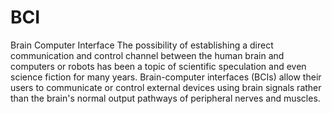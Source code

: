 # BCI
Brain Computer Interface
The possibility of establishing a direct communication and control channel between the human brain and computers or robots has been a topic of scientific speculation and even science fiction for many years. Brain-computer interfaces (BCIs) allow their users to communicate or control external devices using brain signals rather than the brain's normal output pathways of peripheral nerves and muscles. 
